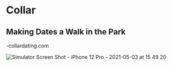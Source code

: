 # Collar

## Making Dates a Walk in the Park
-collardating.com


![Simulator Screen Shot - iPhone 12 Pro - 2021-05-03 at 15 49 20](https://user-images.githubusercontent.com/78829435/118299961-46bfc880-b496-11eb-8a2d-21009b6ae7b0.png)
